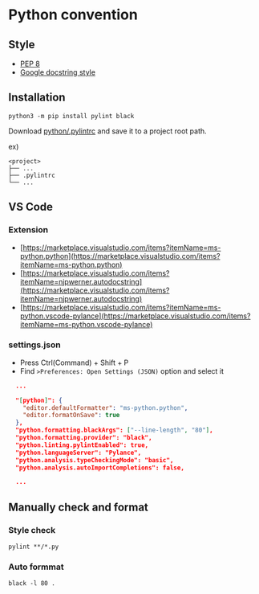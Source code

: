 # Python convention

## Style

- [PEP 8](https://www.python.org/dev/peps/pep-0008/)
- [Google docstring style](https://google.github.io/styleguide/pyguide.html#38-comments-and-docstrings)

## Installation

```shell
python3 -m pip install pylint black
```

Download [python/.pylintrc](https://github.com/HITS-AI/HITS-convention/blob/main/python/.pylintrc) and save it to a project root path.

ex)

```shell
<project>
├── ...
├── .pylintrc
└── ...
```

## VS Code

### Extension

- [https://marketplace.visualstudio.com/items?itemName=ms-python.python](https://marketplace.visualstudio.com/items?itemName=ms-python.python)
- [https://marketplace.visualstudio.com/items?itemName=njpwerner.autodocstring](https://marketplace.visualstudio.com/items?itemName=njpwerner.autodocstring)
- [https://marketplace.visualstudio.com/items?itemName=ms-python.vscode-pylance](https://marketplace.visualstudio.com/items?itemName=ms-python.vscode-pylance)

### settings.json

- Press Ctrl(Command) + Shift + P
- Find `>Preferences: Open Settings (JSON)` option and select it

```json
  ...

  "[python]": {
    "editor.defaultFormatter": "ms-python.python",
    "editor.formatOnSave": true
  },
  "python.formatting.blackArgs": ["--line-length", "80"],
  "python.formatting.provider": "black",
  "python.linting.pylintEnabled": true,
  "python.languageServer": "Pylance",
  "python.analysis.typeCheckingMode": "basic",
  "python.analysis.autoImportCompletions": false,

  ...
```

## Manually check and format

### Style check

```shell
pylint **/*.py
```

### Auto formmat

```shell
black -l 80 .
```
